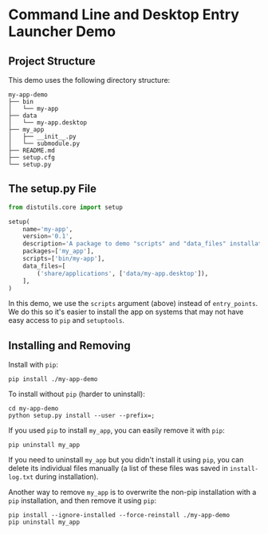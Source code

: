 Command Line and Desktop Entry Launcher Demo
============================================


Project Structure
-----------------

This demo uses the following directory structure:

    my-app-demo
    ├── bin
    │   └── my-app
    ├── data
    │   └── my-app.desktop
    ├── my_app
    │   ├── __init__.py
    │   └── submodule.py
    ├── README.md
    ├── setup.cfg
    └── setup.py


The setup.py File
-----------------

```python
from distutils.core import setup

setup(
    name='my-app',
    version='0.1',
    description='A package to demo "scripts" and "data_files" installation.',
    packages=['my_app'],
    scripts=['bin/my-app'],
    data_files=[
        ('share/applications', ['data/my-app.desktop']),
    ],
)
```

In this demo, we use the `scripts` argument (above) instead of `entry_points`.
We do this so it's easier to install the app on systems that may not have easy
access to `pip` and `setuptools`.


Installing and Removing
-----------------------

Install with `pip`:

    pip install ./my-app-demo

To install without `pip` (harder to uninstall):

    cd my-app-demo
    python setup.py install --user --prefix=;

If you used `pip` to install `my_app`, you can easily remove it with `pip`:

    pip uninstall my_app

If you need to uninstall `my_app` but you didn't install it using `pip`, you
can delete its individual files manually (a list of these files was saved in
`install-log.txt` during installation).

Another way to remove `my_app` is to overwrite the non-pip installation
with a `pip` installation, and then remove it using `pip`:

    pip install --ignore-installed --force-reinstall ./my-app-demo
    pip uninstall my_app
